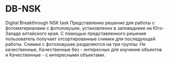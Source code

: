 # DB-NSK
Digital Breakthrough NSK task
Представленно решение для работы с фотоматериалами с фотоловушек, установленнх в заповеднике на Юго-Западе алтайского края.
С помощью представленного решения пользователь получает отсортированные снимки для последующей работы.
Снимки с фотоловушек разделяются на три группы: Не качественные, Качественные без - интересных для изучения объектов и Качественные - с интересными объектами.

